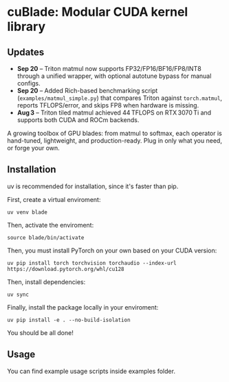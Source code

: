 # cuBlade: Modular CUDA kernel library

## Updates

* **Sep 20** – Triton matmul now supports FP32/FP16/BF16/FP8/INT8 through a unified wrapper, with optional autotune bypass for manual configs.
* **Sep 20** – Added Rich-based benchmarking script (`examples/matmul_simple.py`) that compares Triton against `torch.matmul`, reports TFLOPS/error, and skips FP8 when hardware is missing.
* **Aug 3** – Triton tiled matmul achieved 44 TFLOPS on RTX 3070 Ti and supports both CUDA and ROCm backends.

A growing toolbox of GPU blades:
from matmul to softmax, each operator is hand-tuned, lightweight, and production-ready.
Plug in only what you need, or forge your own.

## Installation

uv is recommended for installation, since it's faster than pip.

First, create a virtual enviroment:

`uv venv blade`

Then, activate the enviroment:

`source blade/bin/activate`

Then, you must install PyTorch on your own based on your CUDA version:

`uv pip install torch torchvision torchaudio --index-url https://download.pytorch.org/whl/cu128`

Then, install dependencies:

`uv sync`

Finally, install the package locally in your enviroment:

`uv pip install -e . --no-build-isolation`

You should be all done!

## Usage

You can find example usage scripts inside examples folder.
